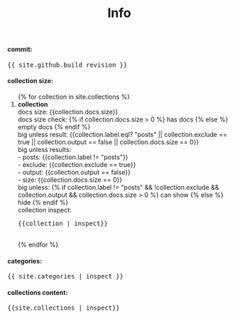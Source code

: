 ﻿---
layout: default
title: Info
published: true
exclude: true
---

#### commit:
<pre>{{ site.github.build_revision }}</pre>

#### collection size:
<ol>
  {% for collection in site.collections %}
    <li> <b>collection</b><br>
      docs size: {{collection.docs.size}}<br>
      docs size check: {% if collection.docs.size > 0 %} has docs {% else %} empty docs {% endif %}<br>
      big unless result: {{collection.label.eql? "posts" || collection.exclude == true || collection.output == false || collection.docs.size == 0}}<br>
      big unless results:<br>
      - posts: {{collection.label != "posts"}}<br>
      - exclude: {{collection.exclude == true}}<br>
      - output: {{collection.output == false}}<br>
      - size: {{collection.docs.size == 0}}<br>
      big unless: {% if collection.label != "posts" && !collection.exclude && collection.output && collection.docs.size > 0 %} can show {% else %} hide {% endif %}<br>
      collection inspect:<br>
      <pre>{{collection | inspect}}</pre><br>
    </li>
  {% endfor %}
</ol>

#### categories:
<pre>{{ site.categories | inspect }}</pre>

#### collections content:
<pre>{{site.collections | inspect}}</pre>